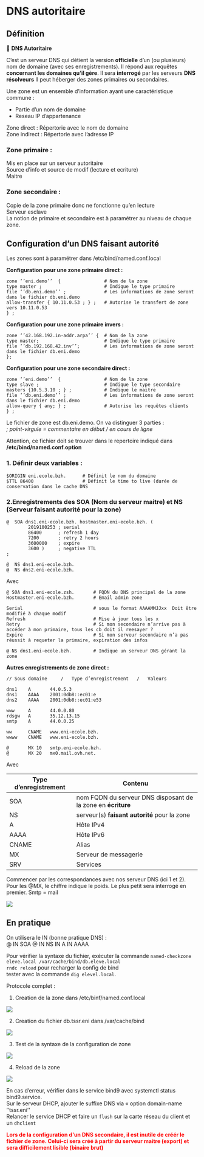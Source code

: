 # DNS autoritaire
## Définition

 🧭 **DNS Autoritaire**

C’est un serveur DNS qui détient la version **officielle** d’un (ou plusieurs) nom de domaine (avec ses enregistrements). Il répond aux requêtes **concernant les domaines qu’il gère**.
Il sera **interrogé** par les serveurs **DNS résolveurs** Il peut héberger des zones primaires ou secondaires.

Une zone est un ensemble d’information ayant une caractéristique commune :
- Partie d’un nom de domaine
- Reseau IP d’appartenance

Zone direct : Répertorie avec le nom de domaine  
Zone indirect : Répertorie avec l’adresse IP  

### Zone primaire :
Mis en place sur un serveur autoritaire  
Source d’info et source de modif (lecture et ecriture)  
Maitre  

### Zone secondaire :
Copie de la zone primaire donc ne fonctionne qu’en lecture  
Serveur esclave  
La notion de primaire et secondaire est à paramétrer au niveau de chaque zone.  


## Configuration d’un DNS faisant autorité

Les zones sont à paramétrer dans /etc/bind/named.conf.local

**Configuration pour une zone primaire direct :**
```shell
zone ‘’eni.demo’’  {		        # Nom de la zone
type master ;		                # Indique le type primaire
file ‘’db.eni.demo’’ ;	            # Les informations de zone seront dans le fichier db.eni.demo
allow-transfer { 10.11.0.53 ; } ;	# Autorise le transfert de zone vers 10.11.0.53
} ;
```
**Configuration pour une zone primaire invers :**
```shell
zone ‘’42.168.192.in-addr.arpa’’ {  # Nom de la zone
type master;                        # Indique le type primaire
file ‘’db.192.168.42.inv’’;         # Les informations de zone seront dans le fichier db.eni.demo
};
```
**Configuration pour une zone secondaire direct :**
```shell
zone ‘’eni.demo’’  {			    # Nom de la zone
type slave ;			            # Indique le type secondaire
masters {10.5.3.10 ; } ;		    # Indique le maitre
file ‘’db.eni.demo’’ ;	            # Les informations de zone seront dans le fichier db.eni.demo
allow-query { any; } ;	            # Autorise les requêtes clients
} ;
```

Le fichier de zone est db.eni.demo. On va distinguer 3 parties :   
*; point-virgule = commentaire en début / en cours de ligne*  

Attention, ce fichier doit se trouver dans le repertoire indiqué dans **/etc/bind/named.conf.option**

### 1. Définir deux variables :
```shell
$ORIGIN eni.ecole.bzh.		# Définit le nom du domaine
$TTL 86400		            # Définit le time to live (durée de conservation dans le cache DNS
```

### 2.Enregistrements des SOA (Nom du serveur maitre) et NS (Serveur faisant autorité pour la zone)

```dns
@  SOA dns1.eni-ecole.bzh. hostmaster.eni-ecole.bzh. (
        2019100253 ; serial
        86400      ; refresh 1 day
        7200       ; retry 2 hours
        3600000    ; expire
        3600 )     ; negative TTL
;

@  NS dns1.eni-ecole.bzh.
@  NS dns2.eni-ecole.bzh.
```
Avec

```shell
@ SOA dns1.eni-ecole.zsh.		# FQDN du DNS principal de la zone
Hostmaster.eni-ecole.bzh.	    # Email admin zone

Serial                          # sous le format AAAAMMJJxx  Doit être modifié à chaque modif
Refresh                         # Mise à jour tous les x
Retry                           # Si mon secondaire n’arrive pas à accéder à mon primaire, tous les cb doit il reesayer ?
Expire                          # Si mon serveur secondaire n’a pas réussit à requeter la primaire, expiration des infos

@ NS dns1.eni-ecole.bzh. 	    # Indique un serveur DNS gérant la zone
```

**Autres enregistrements de zone direct :**  

```dns
// Sous domaine 	/	Type d’enregistrement	/	Valeurs

dns1    A       44.0.5.3
dns1    AAAA    2001:0db8::ec01:e
dns2    AAAA    2001:0db8::ec01:e53

www     A       44.0.0.80
rdsgw   A       35.12.13.15
smtp    A       44.0.0.25

ww      CNAME   www.eni-ecole.bzh.
wwww    CNAME   www.eni-ecole.bzh.

@       MX 10   smtp.eni-ecole.bzh.
@       MX 20   mx0.mail.ovh.net.
```

Avec 

| Type d’enregistrement |     Contenu                                                              |
|------------------------|----------------------------------------------------------------------|
| SOA                    | nom FQDN du serveur DNS disposant de la zone en **écriture**         |
| NS                     | serveur(s) **faisant autorité** pour la zone                         |
| A                      | Hôte IPv4                                                            |
| AAAA                   | Hôte IPv6                                                            |
| CNAME                  | Alias                                                                |
| MX                     | Serveur de messagerie                                                |
| SRV                    | Services                                                             |


Commencer par les correspondances avec nos serveur DNS (ici 1 et 2).  
Pour les @MX, le chiffre indique le poids. Le plus petit sera interrogé en premier. Smtp = mail  

<img src="Service_Reseaux_Linux/images/Environnement_Linux_2.png">



## En pratique

On utilisera le IN (bonne pratique DNS) :  
@ IN SOA
@ IN NS
IN A
IN AAAA

Pour vérifier la syntaxe du fichier, exécuter la commande ``named-checkzone eleve.local /var/cache/bind/db.eleve.local``  
``rndc reload`` pour recharger la config de bind  
tester avec la commande ``dig elevel.local``.

Protocole complet :

1. Creation de la zone dans /etc/binf/named.conf.local

<img src="Service_Reseaux_Linux/images/Environnement_Linux_11.png">

2. Creation du fichier db.tssr.eni dans /var/cache/bind

<img src="Service_Reseaux_Linux/images/Environnement_Linux_7.png">

3. Test de la syntaxe de la configuration de zone
<img src="Service_Reseaux_Linux/images/Environnement_Linux_3.png">

4. Reload de la zone
<img src="Service_Reseaux_Linux/images/Environnement_Linux_14.png">

En cas d’erreur, vérifier dans le service bind9 avec systemctl status bind9.service.  
Sur le serveur DHCP, ajouter le suffixe DNS via « option domain-name ‘’tssr.eni’’  
Relancer le service DHCP et faire un ``flush`` sur la carte réseau du client et un ``dhclient `` 

**<span style="color:red"> Lors de la configuration d'un DNS secondaire, il est inutile de créér le fichier de zone. Celui-ci sera créé à partir du serveur maitre (export) et sera difficilement lisible (binaire brut)</span>**